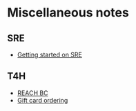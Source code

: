 # Miscellaneous notes

## SRE

- [Getting started on SRE](sre/readme.md)

## T4H

- [REACH BC](reachbc.md)
- [Gift card ordering](https://www.giftcards.ca/deal/sobeys-egift-card-1)


